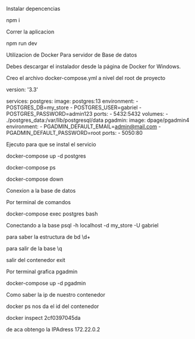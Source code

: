 Instalar depencencias

npm i

Correr la aplicacion

npm run dev


Utilizacion de Docker Para servidor de Base de datos

Debes descargar el instalador desde la página de Docker for Windows.


Creo el archivo docker-compose.yml a nivel del root de proyecto

version: '3.3'

services:
  postgres:
    image: postgres:13
    environment:
      - POSTGRES_DB=my_store
      - POSTGRES_USER=gabriel
      - POSTGRES_PASSWORD=admin123
    ports:
      - 5432:5432
    volumes:
      - ./postgres_data:/var/lib/postgresql/data
  pgadmin:
    image: dpage/pgadmin4
    environment:
      - PGADMIN_DEFAULT_EMAIL=admin@mail.com
      - PGADMIN_DEFAULT_PASSWORD=root
    ports:
      - 5050:80


Ejecuto para que se instal el servicio

docker-compose up -d postgres

docker-compose ps

docker-compose down



Conexion a la base de datos

Por terminal de comandos

docker-compose exec postgres bash


Conectando a la base
psql -h localhost -d my_store -U gabriel

para saber la estructura de bd
\d+

para salir de la base
\q

salir del contenedor
exit


Por terminal grafica pgadmin

docker-compose up -d pgadmin


Como saber la ip de nuestro contenedor

docker ps nos da el id del contenedor

docker inspect 2cf0397045da

de aca obtengo la IPAdress 172.22.0.2

